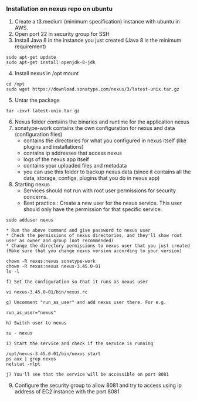 ### Installation on nexus repo on ubuntu

1) Create a t3.medium (minimum specification) instance with ubuntu in AWS.
2) Open port 22 in security group for SSH
3) Install Java 8 in the instance you just created (Java 8 is the minimum requirement)
```
sudo apt-get update
sudo apt-get install openjdk-8-jdk
```
4) Install nexus in /opt mount
```
cd /opt
sudo wget https://download.sonatype.com/nexus/3/latest-unix.tar.gz
```
5) Untar the package
```
tar -zxvf latest-unix.tar.gz
```
6) Nexus folder contains the binaries and runtime for the application nexus
7) sonatype-work contains the own configuration for nexus and data (configuration files)
    * contains the directories for what you configured in nexus itself (like plugins and installations)
    * contains ip addresses that access nexus
    * logs of the nexus app itself 
    * contains your uploaded files and metadata
    * you can use this folder to backup nexus data (since it contains all the data, storage, configs, plugins that you do in nexus app)
8) Starting nexus 
    * Services should not run with root user permissions for security concerns.
    * Best practice : Create a new user for the nexus service. This user should only have the permission for that specific service.
```
sudo adduser nexus
```
    * Run the above command and give password to nexus user
    * Check the permissions of nexus directories, and they'll show root user as owner and group (not recommended)
    * Change the directory permissions to nexus user that you just created (Make sure that you change nexus version according to your version)
```
chown -R nexus:nexus sonatype-work
chown -R nexus:nexus nexus-3.45.0-01
ls -l
```
    f) Set the configuration so that it runs as nexus user
```
vi nexus-3.45.0-01/bin/nexus.rc
```
    g) Uncomment "run_as_user" and add nexus user there. For e.g.
```
run_as_user="nexus"
```
    h) Switch user to nexus
```
su - nexus
```
    i) Start the service and check if the service is running
```
/opt/nexus-3.45.0-01/bin/nexus start
ps aux | grep nexus
netstat -nlpt
```
    j) You'll see that the service will be accessible on port 8081
9) Configure the security group to allow 8081 and try to access using ip address of EC2 instance with the port 8081